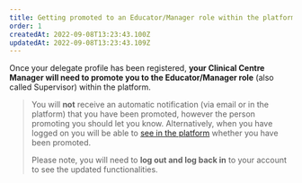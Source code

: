 ```yaml
---
title: Getting promoted to an Educator/Manager role within the platform
order: 1
createdAt: 2022-09-08T13:23:43.100Z
updatedAt: 2022-09-08T13:23:43.109Z
---
```

Once your delegate profile has been registered, **your Clinical Centre Manager will need to promote you to the Educator/Manager role** (also called Supervisor) within the platform.​ 

> You will **not** receive an automatic notification (via email or in the platform) that you have been promoted, however the person promoting you should let you know. Alternatively, when you have logged on you will be able to [see in the platform](switching-applications) whether you have been promoted. ​
>
> ​Please note, you will need to **log out and log back in** to your account to see the updated functionalities.